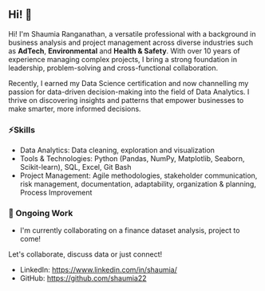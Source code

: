 ## Hi! 👋

Hi! I'm Shaumia Ranganathan, a versatile professional with a background in business analysis and project management across diverse industries such as **AdTech**, **Environmental** and **Health & Safety**. With over 10 years of experience managing complex projects, I bring a strong foundation in leadership, problem-solving and cross-functional collaboration.

Recently, I earned my Data Science certification and now channelling my passion for data-driven decision-making into the field of Data Analytics. I thrive on discovering insights and patterns that empower businesses to make smarter, more informed decisions.

### ⚡Skills 
* Data Analytics: Data cleaning, exploration and visualization
* Tools & Technologies: Python (Pandas, NumPy, Matplotlib, Seaborn, Scikit-learn), SQL, Excel, Git Bash
* Project Management: Agile methodologies, stakeholder communication, risk management, documentation, adaptability, organization & planning, Process Improvement

### 🔭 Ongoing Work
* I'm currently collaborating on a finance dataset analysis, project to come!

Let's collaborate, discuss data or just connect!
* LinkedIn: https://www.linkedin.com/in/shaumia/
* GitHub: https://github.com/shaumia22

<!--
**shaumia22/shaumia22** is a ✨ _special_ ✨ repository because its `README.md` (this file) appears on your GitHub profile.

Here are some ideas to get you started:

- 🔭 I’m currently working on ...
- 🌱 I’m currently learning ...
- 👯 I’m looking to collaborate on ...
- 🤔 I’m looking for help with ...
- 💬 Ask me about ...
- 📫 How to reach me: ...
- 😄 Pronouns: ...
- ⚡ Fun fact: ...
-->
